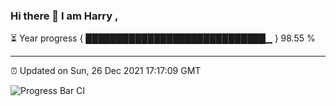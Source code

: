 ### Hi there 👋 I am Harry , 

⏳ Year progress { █████████████████████████████▁ } 98.55 %

---

⏰ Updated on Sun, 26 Dec 2021 17:17:09 GMT

![Progress Bar CI](https://github.com/duykhang68/duykhang68/workflows/Progress%20Bar%20CI/badge.svg)
